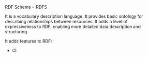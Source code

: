 RDF Schema = RDFS

It is a vocabulary description language. It provides basic ontology for describing relationships between resources. It adds a level of expressiveness to RDF, enabling more detailed data description and structuring.

It adds features to RDF:
- Cl
